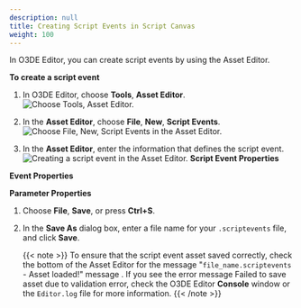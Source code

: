 ```yaml
---
description: null
title: Creating Script Events in Script Canvas
weight: 100
---
```


In O3DE Editor, you can create script events by using the Asset Editor.

**To create a script event**

1. In O3DE Editor, choose **Tools**, **Asset Editor**.
![Choose Tools, Asset Editor.](/images/user-guide/script-canvas-script-events-1.png)

1. In the **Asset Editor**, choose **File**, **New**, **Script Events**.
![Choose File, New, Script Events in the Asset Editor.](/images/user-guide/script-canvas-script-events-2.png)

1. In the **Asset Editor**, enter the information that defines the script event.
![Creating a script event in the Asset Editor.](/images/user-guide/script-canvas-script-events-3.png)
**Script Event Properties**

**Event Properties**

**Parameter Properties**


1. Choose **File**, **Save**, or press **Ctrl+S**.

1. In the **Save As** dialog box, enter a file name for your `.scriptevents` file, and click **Save**.

    {{< note >}}
To ensure that the script event asset saved correctly, check the bottom of the Asset Editor for the message "`file_name.scriptevents` - Asset loaded\!" message . If you see the error message Failed to save asset due to validation error, check the O3DE Editor **Console** window or the `Editor.log` file for more information.
{{< /note >}}
